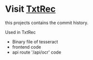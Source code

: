 # Visit [TxtRec](https://github.com/omkarprabhu-98/TxtRec)

this projects contains the commit history.

Used in TxtRec
 * Binary file of tesseract
 * frontend code
 * api route '/api/ocr' code